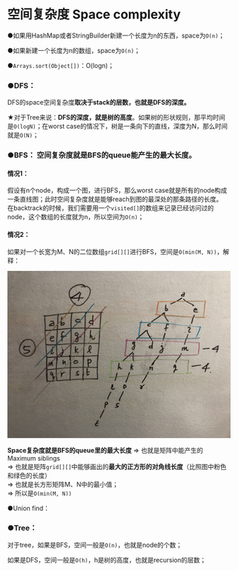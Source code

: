 # 空间复杂度 Space complexity

●如果用HashMap或者StringBuilder新建一个长度为n的东西，space为`O(n)`；

●如果新建一个长度为n的数组，space为`O(n)`；

●`Arrays.sort(Object[])`：O\(logn\)；



### ●DFS：

DFS的space空间复杂度**取决于stack的层数，也就是DFS的深度。**

★对于Tree来说：**DFS的深度，就是树的高度**。如果树的形状规则，那平均时间是`O(logN)`；在worst case的情况下，树是一条向下的直线，深度为N，那么时间就是`O(N)`；



### ●BFS： **空间复杂度就是BFS的queue能产生的最大长度。**

#### 情况1：

假设有n个node，构成一个图，进行BFS，那么worst case就是所有的node构成一条直线图；此时空间复杂度就是能够reach到图的最深处的那条路径的长度。  
在backtrack的时候，我们需要用一个`visited[]`的数组来记录已经访问过的node，这个数组的长度就为n，所以空间为`O(n)`；

#### 情况2：

如果对一个长宽为M、N的二位数组`grid[][]`进行BFS，空间是`O(min(M, N))`，解释：

![](.gitbook/assets/taoyspz.jpeg)

**Space复杂度就是BFS的queue里的最大长度** ⇒ 也就是矩阵中能产生的Maximum siblings   
 ⇒ 也就是矩阵`grid[][]`中能够画出的**最大的正方形的对角线长度**（比照图中粉色和绿色的长度）  
 ⇒ 也就是长方形矩阵M、N中的最小值；  
 ⇒ 所以是`O(min(M, N))`





●Union find：



### ●Tree：

对于tree，如果是BFS，空间一般是`O(n)`，也就是node的个数；

如果是DFS，空间一般是`O(h)`，h是树的高度，也就是recursion的层数；





